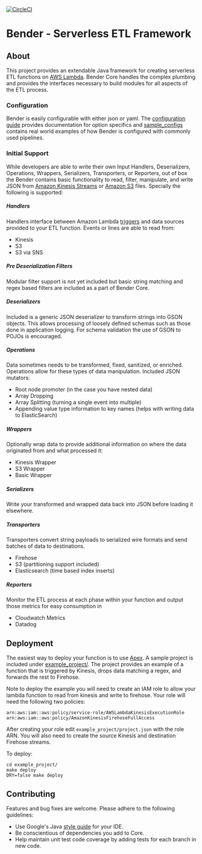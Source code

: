 [![CircleCI](https://circleci.com/gh/Nextdoor/bender.svg?style=svg)](https://circleci.com/gh/Nextdoor/bender)

# Bender - Serverless ETL Framework


## About

This project provides an extendable Java framework for creating serverless ETL
functions on [AWS Lambda](https://aws.amazon.com/lambda/). Bender Core handles
the complex plumbing and provides the interfaces necessary to build modules for
all aspects of the ETL process.

### Configuration

Bender is easily configurable with either json or yaml. The [configuration guide](http://oss.nextdoor.com/bender) provides documentation for option specifics and [sample_configs](https://github.com/Nextdoor/bender/blob/master/sample_configs) contains real world examples of how Bender is configured with commonly used pipelines.

### Initial Support

While developers are able to write their own Input Handlers, Deserializers,
Operations, Wrappers, Serializers, Transporters, or Reporters, out of box the
Bender contains basic functionality to read, filter, manipulate, and write JSON
from [Amazon Kinesis Streams](https://aws.amazon.com/kinesis/streams/) or
[Amazon S3](https://aws.amazon.com/s3/) files. Specially the following is
supported:

##### Handlers
Handlers interface between Amazon Lambda
[triggers](http://docs.aws.amazon.com/lambda/latest/dg/invoking-lambda-function.html)
and data sources provided to your ETL function. Events or lines are able to
read from:

* Kinesis
* S3
* S3 via SNS

##### Pre Deserialization Filters
Modular filter support is not yet included but basic string matching and regex
based filters are included as a part of Bender Core.

##### Deserializers
Included is a generic JSON deserializer to transform strings into GSON objects.
This allows processing of loosely defined schemas such as those done in
application logging. For schema validation the use of GSON to POJOs is
encouraged.

##### Operations
Data sometimes needs to be transformed, fixed, sanitized, or enriched. Operations
allow for these types of data manipulation. Included JSON mutators:

* Root node promoter (in the case you have nested data)
* Array Dropping
* Array Splitting (turning a single event into multiple)
* Appending value type information to key names (helps with writing data to ElasticSearch)

##### Wrappers
Optionally wrap data to provide additional information on where the data
originated from and what processed it:

* Kinesis Wrapper
* S3 Wrapper
* Basic Wrapper

##### Serializers
Write your transformed and wrapped data back into JSON before loading it elsewhere.

##### Transporters
Transporters convert string payloads to serialized wire formats and send
batches of data to destinations.

* Firehose
* S3 (partitioning support included)
* Elasticsearch (time based index inserts)

##### Reporters
Monitor the ETL process at each phase within your function and output those
metrics for easy consumption in

* Cloudwatch Metrics
* Datadog

## Deployment

The easiest way to deploy your function is to use
[Apex](https://github.com/apex/apex). A sample project is included under
[example_project/](https://github.com/Nextdoor/bender/tree/master/example_project).
The project provides an example of a function that is triggered by Kinesis,
drops data matching a regex, and forwards the rest to Firehose.

Note to deploy the example you will need to create an IAM role to allow your
lambda function to read from kinesis and write to firehose. Your role will need
the following two policies:

`arn:aws:iam::aws:policy/service-role/AWSLambdaKinesisExecutionRole`
`arn:aws:iam::aws:policy/AmazonKinesisFirehoseFullAccess`

After creating your role edit `example_project/project.json` with the role ARN.
You will also need to create the source Kinesis and destination Firehose
streams.

To deploy:

    cd example_project/
    make deploy
    DRY=false make deploy


## Contributing
Features and bug fixes are welcome. Please adhere to the following guidelines:

- Use Google's Java [style guide](https://github.com/google/styleguide) for your IDE.
- Be conscientious of dependencies you add to Core.
- Help maintain unit test code coverage by adding tests for each branch in new code.
